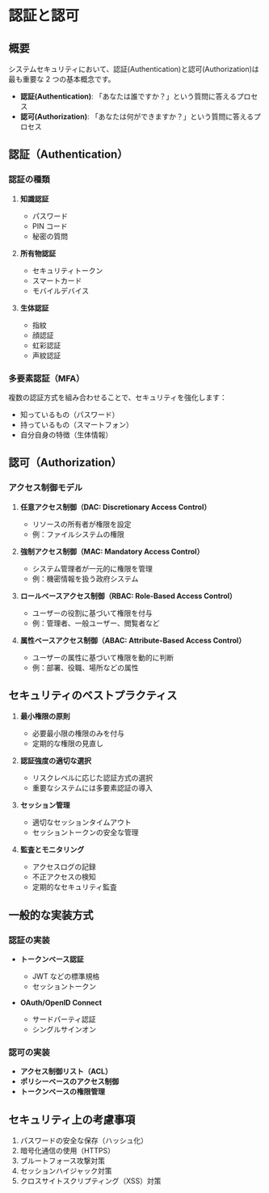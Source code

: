 # 認証と認可

## 概要

システムセキュリティにおいて、認証(Authentication)と認可(Authorization)は最も重要な 2 つの基本概念です。

- **認証(Authentication)**: 「あなたは誰ですか？」という質問に答えるプロセス
- **認可(Authorization)**: 「あなたは何ができますか？」という質問に答えるプロセス

## 認証（Authentication）

### 認証の種類

1. **知識認証**

   - パスワード
   - PIN コード
   - 秘密の質問

2. **所有物認証**

   - セキュリティトークン
   - スマートカード
   - モバイルデバイス

3. **生体認証**
   - 指紋
   - 顔認証
   - 虹彩認証
   - 声紋認証

### 多要素認証（MFA）

複数の認証方式を組み合わせることで、セキュリティを強化します：

- 知っているもの（パスワード）
- 持っているもの（スマートフォン）
- 自分自身の特徴（生体情報）

## 認可（Authorization）

### アクセス制御モデル

1. **任意アクセス制御（DAC: Discretionary Access Control）**

   - リソースの所有者が権限を設定
   - 例：ファイルシステムの権限

2. **強制アクセス制御（MAC: Mandatory Access Control）**

   - システム管理者が一元的に権限を管理
   - 例：機密情報を扱う政府システム

3. **ロールベースアクセス制御（RBAC: Role-Based Access Control）**

   - ユーザーの役割に基づいて権限を付与
   - 例：管理者、一般ユーザー、閲覧者など

4. **属性ベースアクセス制御（ABAC: Attribute-Based Access Control）**
   - ユーザーの属性に基づいて権限を動的に判断
   - 例：部署、役職、場所などの属性

## セキュリティのベストプラクティス

1. **最小権限の原則**

   - 必要最小限の権限のみを付与
   - 定期的な権限の見直し

2. **認証強度の適切な選択**

   - リスクレベルに応じた認証方式の選択
   - 重要なシステムには多要素認証の導入

3. **セッション管理**

   - 適切なセッションタイムアウト
   - セッショントークンの安全な管理

4. **監査とモニタリング**
   - アクセスログの記録
   - 不正アクセスの検知
   - 定期的なセキュリティ監査

## 一般的な実装方式

### 認証の実装

- **トークンベース認証**

  - JWT などの標準規格
  - セッショントークン

- **OAuth/OpenID Connect**
  - サードパーティ認証
  - シングルサインオン

### 認可の実装

- **アクセス制御リスト（ACL）**
- **ポリシーベースのアクセス制御**
- **トークンベースの権限管理**

## セキュリティ上の考慮事項

1. パスワードの安全な保存（ハッシュ化）
2. 暗号化通信の使用（HTTPS）
3. ブルートフォース攻撃対策
4. セッションハイジャック対策
5. クロスサイトスクリプティング（XSS）対策
